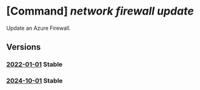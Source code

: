 # [Command] _network firewall update_

Update an Azure Firewall.

## Versions

### [2022-01-01](/Resources/mgmt-plane/L3N1YnNjcmlwdGlvbnMve30vcmVzb3VyY2Vncm91cHMve30vcHJvdmlkZXJzL21pY3Jvc29mdC5uZXR3b3JrL2F6dXJlZmlyZXdhbGxzL3t9/2022-01-01.xml) **Stable**

<!-- mgmt-plane /subscriptions/{}/resourcegroups/{}/providers/microsoft.network/azurefirewalls/{} 2022-01-01 -->

### [2024-10-01](/Resources/mgmt-plane/L3N1YnNjcmlwdGlvbnMve30vcmVzb3VyY2Vncm91cHMve30vcHJvdmlkZXJzL21pY3Jvc29mdC5uZXR3b3JrL2F6dXJlZmlyZXdhbGxzL3t9/2024-10-01.xml) **Stable**

<!-- mgmt-plane /subscriptions/{}/resourcegroups/{}/providers/microsoft.network/azurefirewalls/{} 2024-10-01 -->
